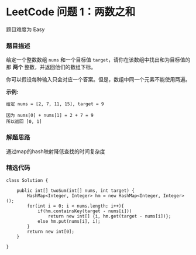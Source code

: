  
# LeetCode 问题 1：两数之和

题目难度为 Easy

### 题目描述

给定一个整数数组 `nums` 和一个目标值 `target`，请你在该数组中找出和为目标值的那 **两个** 整数，并返回他们的数组下标。

你可以假设每种输入只会对应一个答案。但是，数组中同一个元素不能使用两遍。

**示例:**

```
给定 nums = [2, 7, 11, 15], target = 9

因为 nums[0] + nums[1] = 2 + 7 = 9
所以返回 [0, 1]
```

### 解题思路

通过map的hash映射降低查找的时间复杂度

### 精选代码

```
class Solution {
    
    public int[] twoSum(int[] nums, int target) {
        HashMap<Integer, Integer> hm = new HashMap<Integer, Integer>();
        for(int i = 0; i < nums.length; i++){
            if(hm.containsKey(target - nums[i]))
                return new int[] {i, hm.get(target - nums[i])};
            else hm.put(nums[i], i);
        }
        return new int[0];
    }
    
}
```

